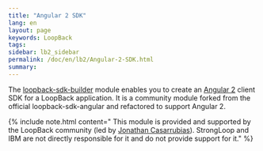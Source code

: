 ```yaml
---
title: "Angular 2 SDK"
lang: en
layout: page
keywords: LoopBack
tags:
sidebar: lb2_sidebar
permalink: /doc/en/lb2/Angular-2-SDK.html
summary:
---
```

The [loopback-sdk-builder](https://github.com/mean-expert-official/loopback-sdk-builder) module enables you to create an [Angular 2](http://angular.io/) client SDK for a LoopBack application.  It is a community module forked from the official loopback-sdk-angular and refactored to support Angular 2.

{% include note.html content="
This module is provided and supported by the LoopBack community (led by [Jonathan Casarrubias](https://github.com/jonathan-casarrubias)). StrongLoop and IBM are not directly responsible for it and do not provide support for it."
%}
